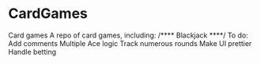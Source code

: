 # CardGames
Card games
A repo of card games, including:
/**** Blackjack ****/
To do:
Add comments
Multiple Ace logic
Track numerous rounds
Make UI prettier
Handle betting
